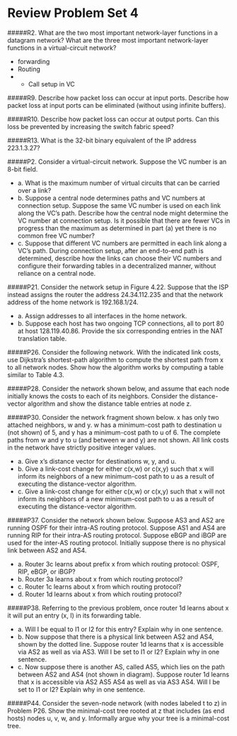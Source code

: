 # Review Problem Set 4

#####R2. What are the two most important network-layer functions in a datagram network? What are the three most important network-layer functions in a virtual-circuit network?

- forwarding
- Routing
- + Call setup in VC

#####R9. Describe how packet loss can occur at input ports. Describe how packet loss at input ports can be eliminated (without using infinite buffers).


#####R10. Describe how packet loss can occur at output ports. Can this loss be prevented by increasing the switch fabric speed?

#####R13. What is the 32-bit binary equivalent of the IP address 223.1.3.27?

#####P2. Consider a virtual-circuit network. Suppose the VC number is an 8-bit field.
- a. What is the maximum number of virtual circuits that can be carried over a link?
- b. Suppose a central node determines paths and VC numbers at connection setup. Suppose the same VC number is used on each link along the VC’s path. Describe how the central node might determine the VC number at connection setup. Is it possible that there are fewer VCs in progress than the maximum as determined in part (a) yet there is no common free VC number?
- c. Suppose that different VC numbers are permitted in each link along a VC’s path. During connection setup, after an end-to-end path is determined, describe how the links can choose their VC numbers and configure their forwarding tables in a decentralized manner, without reliance on a central node.

#####P21. Consider the network setup in Figure 4.22. Suppose that the ISP instead assigns the router the address 24.34.112.235 and that the network address of the home network is 192.168.1/24.
- a. Assign addresses to all interfaces in the home network.
- b. Suppose each host has two ongoing TCP connections, all to port 80 at
host 128.119.40.86. Provide the six corresponding entries in the NAT translation table.

#####P26. Consider the following network. With the indicated link costs, use Dijkstra’s shortest-path algorithm to compute the shortest path from x to all network nodes. Show how the algorithm works by computing a table similar to Table 4.3.

#####P28. Consider the network shown below, and assume that each node initially knows the costs to each of its neighbors. Consider the distance-vector algorithm and show the distance table entries at node z.

#####P30. Consider the network fragment shown below. x has only two attached neighbors, w and y. w has a minimum-cost path to destination u (not shown) of 5, and y has a minimum-cost path to u of 6. The complete paths from w and y to u (and between w and y) are not shown. All link costs in the network have strictly positive integer values.
- a. Give x’s distance vector for destinations w, y, and u.
- b. Give a link-cost change for either c(x,w) or c(x,y) such that x will inform its neighbors of a new minimum-cost path to u as a result of executing the distance-vector algorithm.
- c. Give a link-cost change for either c(x,w) or c(x,y) such that x will not inform its neighbors of a new minimum-cost path to u as a result of executing the distance-vector algorithm.


#####P37. Consider the network shown below. Suppose AS3 and AS2 are running OSPF for their intra-AS routing protocol. Suppose AS1 and AS4 are running RIP for their intra-AS routing protocol. Suppose eBGP and iBGP are used for the inter-AS routing protocol. Initially suppose there is no physical link between AS2 and AS4.
- a. Router 3c learns about prefix x from which routing protocol: OSPF, RIP, eBGP, or iBGP?
- b. Router 3a learns about x from which routing protocol?
- c. Router 1c learns about x from which routing protocol?
- d. Router 1d learns about x from which routing protocol?


#####P38. Referring to the previous problem, once router 1d learns about x it will put an entry (x, I) in its forwarding table.
- a. Will I be equal to I1 or I2 for this entry? Explain why in one sentence.
- b. Now suppose that there is a physical link between AS2 and AS4, shown by the dotted line. Suppose router 1d learns that x is accessible via AS2 as well as via AS3. Will I be set to I1 or I2? Explain why in one sentence.
- c. Now suppose there is another AS, called AS5, which lies on the path between AS2 and AS4 (not shown in diagram). Suppose router 1d learns that x is accessible via AS2 AS5 AS4 as well as via AS3 AS4. Will I be set to I1 or I2? Explain why in one sentence.


#####P44. Consider the seven-node network (with nodes labeled t to z) in Problem P26. Show the minimal-cost tree rooted at z that includes (as end hosts) nodes u, v, w, and y. Informally argue why your tree is a minimal-cost tree.
